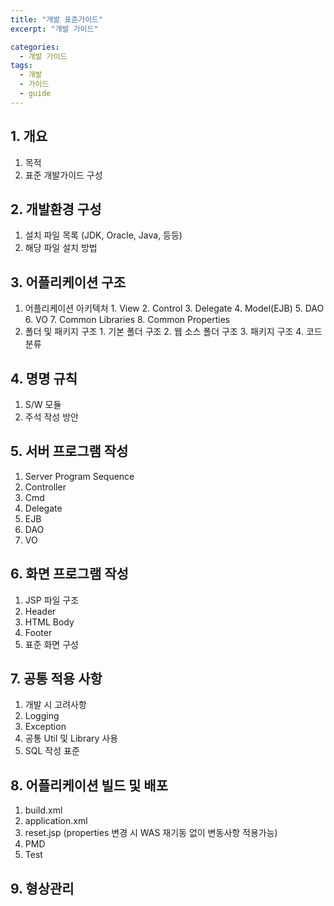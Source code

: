 ```yaml
---
title: "개발 표준가이드"
excerpt: "개발 가이드"

categories:
  - 개발 가이드
tags:
  - 개발
  - 가이드
  - guide
---
```


## 1. 개요
  1. 목적
  2. 표준 개발가이드 구성

## 2. 개발환경 구성
  1. 설치 파일 목록 (JDK, Oracle, Java, 등등)
  2. 해당 파일 설치 방법

## 3. 어플리케이션 구조
  1. 어플리케이션 아키텍처
    1. View
    2. Control
    3. Delegate
    4. Model(EJB)
    5. DAO
    6. VO
    7. Common Libraries
    8. Common Properties
  2. 폴더 및 패키지 구조
    1. 기본 폴더 구조
    2. 웹 소스 폴더 구조
    3. 패키지 구조
    4. 코드 분류

## 4. 명명 규칙
  1. S/W 모듈
  2. 주석 작성 방안

## 5. 서버 프로그램 작성
  1. Server Program Sequence
  2. Controller
  3. Cmd
  4. Delegate
  5. EJB
  6. DAO
  7. VO

## 6. 화면 프로그램 작성
  1. JSP 파일 구조
  2. Header
  3. HTML Body
  4. Footer
  5. 표준 화면 구성

## 7. 공통 적용 사항
  1. 개발 시 고려사항
  2. Logging
  3. Exception
  4. 공통 Util 및 Library 사용
  5. SQL 작성 표준

## 8. 어플리케이션 빌드 및 배포
  1. build.xml
  2. application.xml
  3. reset.jsp (properties 변경 시 WAS 재기동 없이 변동사항 적용가능)
  4. PMD
  5. Test

## 9. 형상관리
